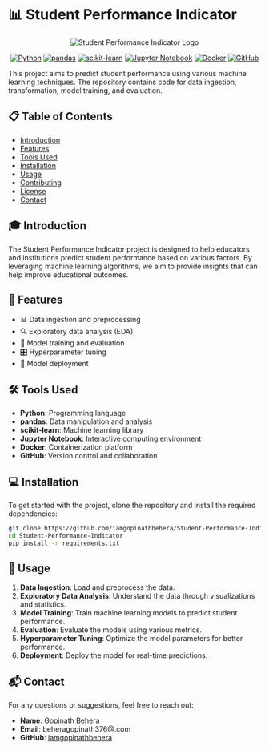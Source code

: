 # 📊 Student Performance Indicator

<div align="center">

![Student Performance Indicator Logo](https://img.shields.io/badge/Student-Performance%20Indicator-blue?style=for-the-badge&logo=data:image/png;base64,iVBORw0KGgoAAAANSUhEUgAAABAAAAAQCAYAAAAf8/9hAAAACXBIWXMAAAsTAAALEwEAmpwYAAABB0lEQVR4nGNgoBAwMjAwMOCSqF+5KKF+5aLFtSsWbQbS/6F4MYgNFaeZAQzIANkQmAFM6CpqVy5qr1+5aGH9ykVb61cuOle/ctEToJgpun6sDmhYvkihYfmiWfUrF62vX7loD9CQS0BaGKsB9SsXzatfsWgJkH0AaMA9qCGM6AaAXFO/YtHk+pWLFtSvXLQBaMgRoCFn61cuUmJEdi0QlADxZKgh84CG7AQacgFoyBOgIRNhBgAN4QXiciBe1LBy0TGgIQ+BhjwDGvIKSMvA4gOoj2QWIPH/g0A10JBbQENeAw15DzTkE5DWhuYvFmRD6lcuEkB2Qf3KRS0gQ4D0JiC9AkjzMpABAFQ6aX9btWk5AAAAAElFTkSuQmCC)

[![Python](https://img.shields.io/badge/python-3670A0?style=for-the-badge&logo=python&logoColor=ffdd54)](https://www.python.org/)
[![pandas](https://img.shields.io/badge/pandas-%23150458.svg?style=for-the-badge&logo=pandas&logoColor=white)](https://pandas.pydata.org/)
[![scikit-learn](https://img.shields.io/badge/scikit--learn-%23F7931E.svg?style=for-the-badge&logo=scikit-learn&logoColor=white)](https://scikit-learn.org/)
[![Jupyter Notebook](https://img.shields.io/badge/jupyter-%23FA0F00.svg?style=for-the-badge&logo=jupyter&logoColor=white)](https://jupyter.org/)
[![Docker](https://img.shields.io/badge/docker-%230db7ed.svg?style=for-the-badge&logo=docker&logoColor=white)](https://www.docker.com/)
[![GitHub](https://img.shields.io/badge/github-%23121011.svg?style=for-the-badge&logo=github&logoColor=white)](https://github.com/)

</div>

This project aims to predict student performance using various machine learning techniques. The repository contains code for data ingestion, transformation, model training, and evaluation.

## 📋 Table of Contents
- [Introduction](#-introduction)
- [Features](#-features)
- [Tools Used](#-tools-used)
- [Installation](#-installation)
- [Usage](#-usage)
- [Contributing](#-contributing)
- [License](#-license)
- [Contact](#-contact)

## 🎓 Introduction

The Student Performance Indicator project is designed to help educators and institutions predict student performance based on various factors. By leveraging machine learning algorithms, we aim to provide insights that can help improve educational outcomes.

## 🌟 Features

- 📊 Data ingestion and preprocessing
- 🔍 Exploratory data analysis (EDA)
- 🧠 Model training and evaluation
- 🎛️ Hyperparameter tuning
- 🚀 Model deployment

## 🛠️ Tools Used

- **Python**: Programming language
- **pandas**: Data manipulation and analysis
- **scikit-learn**: Machine learning library
- **Jupyter Notebook**: Interactive computing environment
- **Docker**: Containerization platform
- **GitHub**: Version control and collaboration

## 💻 Installation

To get started with the project, clone the repository and install the required dependencies:

```bash
git clone https://github.com/iamgopinathbehera/Student-Performance-Indicator.git
cd Student-Performance-Indicator
pip install -r requirements.txt
```

## 🚀 Usage

1. **Data Ingestion**: Load and preprocess the data.
2. **Exploratory Data Analysis**: Understand the data through visualizations and statistics.
3. **Model Training**: Train machine learning models to predict student performance.
4. **Evaluation**: Evaluate the models using various metrics.
5. **Hyperparameter Tuning**: Optimize the model parameters for better performance.
6. **Deployment**: Deploy the model for real-time predictions.



## 📬 Contact

For any questions or suggestions, feel free to reach out:

- **Name**: Gopinath Behera
- **Email**: beheragopinath376@.com
- **GitHub**: [iamgopinathbehera](https://github.com/iamgopinathbehera)

<div align="center">


</div>
